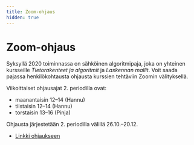 ```yaml
---
title: Zoom-ohjaus
hidden: true
---
```


# Zoom-ohjaus

Syksyllä 2020 toiminnassa on sähköinen algoritmipaja, joka on yhteinen kursseille _Tietorakenteet ja algoritmit_ ja _Laskennan mallit_. Voit saada pajassa henkilökohtausta ohjausta kurssien tehtäviin Zoomin välityksellä.

Viikoittaiset ohjausajat 2. periodilla ovat:

* maanantaisin 12–14 (Hannu)
* tiistaisin 12–14 (Hannu)
* torstaisin 13–16 (Pinja)

Ohjausta järjestetään 2. periodilla välillä 26.10.–20.12.

* [Linkki ohjaukseen](https://helsinki.zoom.us/j/64842211733?pwd=ZVdOK3J6bFJFYktKU2V5NWRFek1RZz09)
